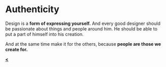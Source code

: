 # Authenticity

Design is a **form of expressing yourself.** And every good designer should be passionate about things and people around him. He should be able to put a part of himself into his creation.

And at the same time make it for the others, because **people are those we create for.**

**[<](https://github.com/vojtechpulec/english-for-designers/blob/main/01-design-manifesto/slides/3.md)**
